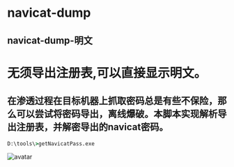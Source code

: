 # navicat-dump
## navicat-dump-明文
# 无须导出注册表,可以直接显示明文。

## 在渗透过程在目标机器上抓取密码总是有些不保险，那么可以尝试将密码导出，离线爆破。本脚本实现解析导出注册表，并解密导出的navicat密码。

```cmd
D:\tools\>getNavicatPass.exe
```
![avatar](https://raw.githubusercontent.com/xycxen/navicat-dump/master/68747470733a2f2f692e6c6f6c692e6e65742f323032302f31312f32362f6c3241565a4f3472745754365265332e706e67.png)

